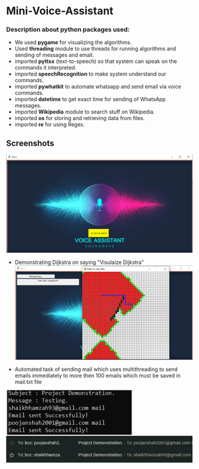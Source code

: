 # Mini-Voice-Assistant
### Description about python packages used:
* We used **pygame** for visualizing the algorithms.
* Used **threading** module to use threads for running algorithms and sending of messages and email.
* imported **pyttsx** (text-to-speech) so that system can speak on the commands it interpreted.
* imported **speechRecognition** to make system understand our commands.
* imported **pywhatkit** to automate whatsapp and send email via voice commands.
*  imported **datetime** to get exact time for sending of WhatsApp messages.
* imported **Wikipedia** module to search stuff on Wikipedia. 
*  imported **os** for storing and retrieving data from files.
*  imported **re** for using Regex.

## Screenshots 
![](./Images/s1.png)

* Demonstrating Dijkstra on saying "Visulaize Dijkstra"
![](./Images/s2.png)

* Automated task of sending mail which uses multithreading to send emails immediately to more then 100 emails which must be saved in mail.txt file

![](./Images/s3.png)
![](./Images/s4.png)

